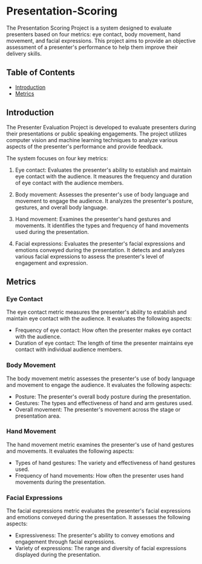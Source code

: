 # Presentation-Scoring

The Presentation Scoring Project is a system designed to evaluate presenters based on four metrics: eye contact, body movement, hand movement, and facial expressions. This project aims to provide an objective assessment of a presenter's performance to help them improve their delivery skills.

## Table of Contents

- [Introduction](#introduction)
- [Metrics](#metrics)

## Introduction

The Presenter Evaluation Project is developed to evaluate presenters during their presentations or public speaking engagements. The project utilizes computer vision and machine learning techniques to analyze various aspects of the presenter's performance and provide feedback.

The system focuses on four key metrics:

1. Eye contact: Evaluates the presenter's ability to establish and maintain eye contact with the audience. It measures the frequency and duration of eye contact with the audience members.

2. Body movement: Assesses the presenter's use of body language and movement to engage the audience. It analyzes the presenter's posture, gestures, and overall body language.

3. Hand movement: Examines the presenter's hand gestures and movements. It identifies the types and frequency of hand movements used during the presentation.

4. Facial expressions: Evaluates the presenter's facial expressions and emotions conveyed during the presentation. It detects and analyzes various facial expressions to assess the presenter's level of engagement and expression.

## Metrics

### Eye Contact

The eye contact metric measures the presenter's ability to establish and maintain eye contact with the audience. It evaluates the following aspects:

- Frequency of eye contact: How often the presenter makes eye contact with the audience.
- Duration of eye contact: The length of time the presenter maintains eye contact with individual audience members.

### Body Movement

The body movement metric assesses the presenter's use of body language and movement to engage the audience. It evaluates the following aspects:

- Posture: The presenter's overall body posture during the presentation.
- Gestures: The types and effectiveness of hand and arm gestures used.
- Overall movement: The presenter's movement across the stage or presentation area.

### Hand Movement

The hand movement metric examines the presenter's use of hand gestures and movements. It evaluates the following aspects:

- Types of hand gestures: The variety and effectiveness of hand gestures used.
- Frequency of hand movements: How often the presenter uses hand movements during the presentation.

### Facial Expressions

The facial expressions metric evaluates the presenter's facial expressions and emotions conveyed during the presentation. It assesses the following aspects:

- Expressiveness: The presenter's ability to convey emotions and engagement through facial expressions.
- Variety of expressions: The range and diversity of facial expressions displayed during the presentation.
